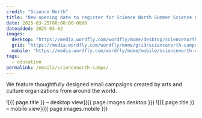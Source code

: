 ```yaml
---
credit: "Science North"
title: "New opening date to register for Science North Summer Science Camps"
date: 2025-03-25T00:00:00-0800
dateadded: 2025-03-02
images:
  desktop: "https://media.wordfly.com/wordfly/mome/desktop/sciencenorth-camps.jpg"
  grid: "https://media.wordfly.com/wordfly/mome/grid/sciencenorth-camps.jpg"
  mobile: "https://media.wordfly.com/wordfly/mome/mobile/sciencenorth-camps.jpg"
tags:
  - education
permalink: /emails/sciencenorth-camps/
---
```

We feature thoughtfully designed email campaigns created by arts and culture organizations from around the world.

![{{ page.title }} – desktop view]({{ page.images.desktop }})
![{{ page.title }} – mobile view]({{ page.images.mobile }})
